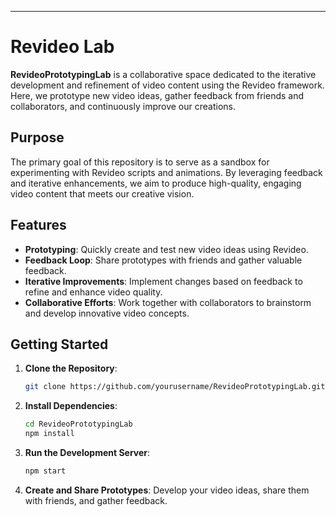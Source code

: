 

---

# Revideo Lab

**RevideoPrototypingLab** is a collaborative space dedicated to the iterative development and refinement of video content using the Revideo framework. Here, we prototype new video ideas, gather feedback from friends and collaborators, and continuously improve our creations.

## Purpose

The primary goal of this repository is to serve as a sandbox for experimenting with Revideo scripts and animations. By leveraging feedback and iterative enhancements, we aim to produce high-quality, engaging video content that meets our creative vision.

## Features

- **Prototyping**: Quickly create and test new video ideas using Revideo.
- **Feedback Loop**: Share prototypes with friends and gather valuable feedback.
- **Iterative Improvements**: Implement changes based on feedback to refine and enhance video quality.
- **Collaborative Efforts**: Work together with collaborators to brainstorm and develop innovative video concepts.

## Getting Started

1. **Clone the Repository**:
   ```bash
   git clone https://github.com/yourusername/RevideoPrototypingLab.git
   ```

2. **Install Dependencies**:
   ```bash
   cd RevideoPrototypingLab
   npm install
   ```

3. **Run the Development Server**:
   ```bash
   npm start
   ```

4. **Create and Share Prototypes**: Develop your video ideas, share them with friends, and gather feedback.

